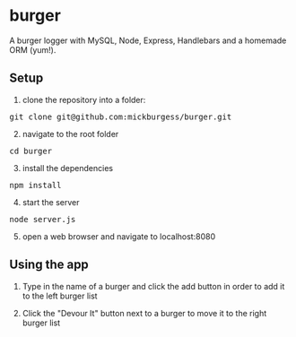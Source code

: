 # burger
A burger logger with MySQL, Node, Express, Handlebars and a homemade ORM (yum!).

## Setup

1. clone the repository into a folder:

<div class="highlight highlight-source-shell">
  <pre>git clone git@github.com:mickburgess/burger.git</pre>
</div>

2. navigate to the root folder

<div class="highlight highlight-source-shell">
  <pre>cd burger</pre>
</div>

3. install the dependencies

<div class="highlight highlight-source-shell">
  <pre>npm install</pre>
</div>

4. start the server

<div class="highlight highlight-source-shell">
  <pre>node server.js</pre>
</div>

5. open a web browser and navigate to localhost:8080

## Using the app

1. Type in the name of a burger and click the add button in order to add it to the left burger list

2. Click the "Devour It" button next to a burger to move it to the right burger list
